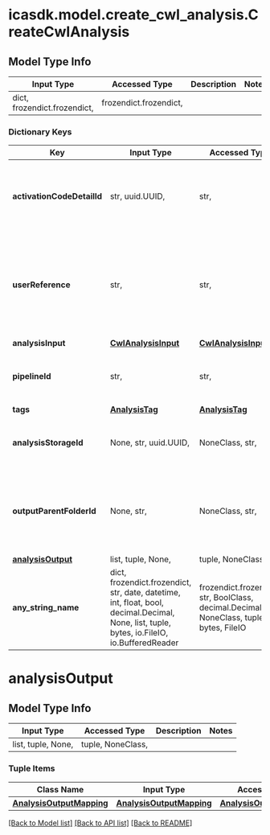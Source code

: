 # icasdk.model.create_cwl_analysis.CreateCwlAnalysis

## Model Type Info
Input Type | Accessed Type | Description | Notes
------------ | ------------- | ------------- | -------------
dict, frozendict.frozendict,  | frozendict.frozendict,  |  | 

### Dictionary Keys
Key | Input Type | Accessed Type | Description | Notes
------------ | ------------- | ------------- | ------------- | -------------
**activationCodeDetailId** | str, uuid.UUID,  | str,  | Indicates under which activation code the pipeline is executed. | value must be a uuid
**userReference** | str,  | str,  | The user-reference of the analysis. This should be something meaningful for the user. | 
**analysisInput** | [**CwlAnalysisInput**](CwlAnalysisInput.md) | [**CwlAnalysisInput**](CwlAnalysisInput.md) |  | 
**pipelineId** | str,  | str,  | The pipeline for which an analysis will be created. | 
**tags** | [**AnalysisTag**](AnalysisTag.md) | [**AnalysisTag**](AnalysisTag.md) |  | 
**analysisStorageId** | None, str, uuid.UUID,  | NoneClass, str,  | The id of the storage to use for the analysis. | [optional] value must be a uuid
**outputParentFolderId** | None, str,  | NoneClass, str,  | The id or the urn of the folder in which the output folder should be created. | [optional] 
**[analysisOutput](#analysisOutput)** | list, tuple, None,  | tuple, NoneClass,  |  | [optional] 
**any_string_name** | dict, frozendict.frozendict, str, date, datetime, int, float, bool, decimal.Decimal, None, list, tuple, bytes, io.FileIO, io.BufferedReader | frozendict.frozendict, str, BoolClass, decimal.Decimal, NoneClass, tuple, bytes, FileIO | any string name can be used but the value must be the correct type | [optional]

# analysisOutput

## Model Type Info
Input Type | Accessed Type | Description | Notes
------------ | ------------- | ------------- | -------------
list, tuple, None,  | tuple, NoneClass,  |  | 

### Tuple Items
Class Name | Input Type | Accessed Type | Description | Notes
------------- | ------------- | ------------- | ------------- | -------------
[**AnalysisOutputMapping**](AnalysisOutputMapping.md) | [**AnalysisOutputMapping**](AnalysisOutputMapping.md) | [**AnalysisOutputMapping**](AnalysisOutputMapping.md) |  | 

[[Back to Model list]](../../README.md#documentation-for-models) [[Back to API list]](../../README.md#documentation-for-api-endpoints) [[Back to README]](../../README.md)

